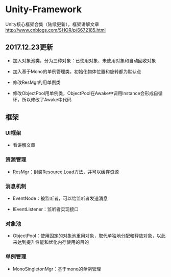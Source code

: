 # Unity-Framework
Unity核心框架合集（陆续更新），框架讲解文章 http://www.cnblogs.com/SHOR/p/6672185.html

## 2017.12.23更新
* 加入对象池类，分为三种对象：已使用对象、未使用对象和自动回收对象

* 加入基于Mono的单例管理类，初始化物体位置和旋转都为默认点
* 修改ResMgr的用单例类
* 修改ObjectPool用单例类，ObjectPool在Awake中调用Instance会形成自循环，所以修改了Awake中代码

## 框架
### UI框架
* 看讲解文章

### 资源管理
* ResMgr：封装Resource.Load方法，并可以缓存资源

### 消息机制
* EventNode：被监听者，可以给监听者发送消息
  
* IEventListener：监听者实现接口

### 对象池
* ObjectPool：使用固定的对象池重用对象，取代单独地分配和释放对象，以此来达到提升性能和优化内存使用的目的

### 单例管理
* MonoSingletonMgr：基于mono的单例管理

